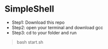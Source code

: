 # SimpleShell

* Step1: Download this repo
* Step2: open your terminal and download gcc
* Step3: cd to your folder and run
> bash start.sh
